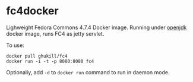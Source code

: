 # fc4docker

Lighweight Fedora Commons 4.7.4 Docker image.  Running under [openjdk](https://hub.docker.com/_/openjdk/) docker image, runs FC4 as jetty servlet.

To use:
```
docker pull ghukill/fc4
docker run -i -t -p 8080:8080 fc4
```

Optionally, add `-d` to `docker run` command to run in daemon mode.